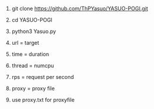 1. git clone https://github.com/ThPYasuo/YASUO-POGI.git
2. cd YASUO-POGI
3. python3 Yasuo.py

4. url = target 
5. time = duration 
6. thread = numcpu
7. rps = request per second
8. proxy = proxy file 
9. use proxy.txt for proxyfile
